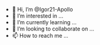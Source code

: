 - 👋 Hi, I’m @Igor21-Apollo
- 👀 I’m interested in ...
- 🌱 I’m currently learning ...
- 💞️ I’m looking to collaborate on ...
- 📫 How to reach me ...

<!---
Igor21-Apollo/Igor21-Apollo is a ✨ special ✨ repository because its `README.md` (this file) appears on your GitHub profile.
You can click the Preview link to take a look at your changes.
--->
